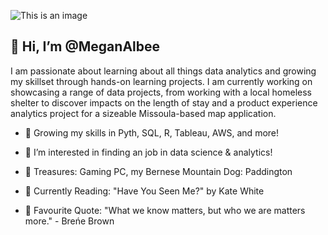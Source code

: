 ![This is an image](https://user-images.githubusercontent.com/102624697/169426819-de7f8559-5d95-4f24-8eec-5ed4e337ad0f.svg)


## 👋 Hi, I’m @MeganAlbee 
I am passionate about learning about all things data analytics and growing my skillset through hands-on learning projects. I am currently working on showcasing a range of data projects, from working with a local homeless shelter to discover impacts on the length of stay and a product experience analytics project for a sizeable Missoula-based map application. 

- 🌱 Growing my skills in Pyth, SQL, R, Tableau, AWS, and more!  

- 👀 I’m interested in finding an job in data science & analytics!

- 💎 Treasures: Gaming PC, my Bernese Mountain Dog: Paddington

- 📖 Currently Reading: "Have You Seen Me?" by Kate White

- 💬 Favourite Quote:
"What we know matters, but who we are matters more." - Breńe Brown
